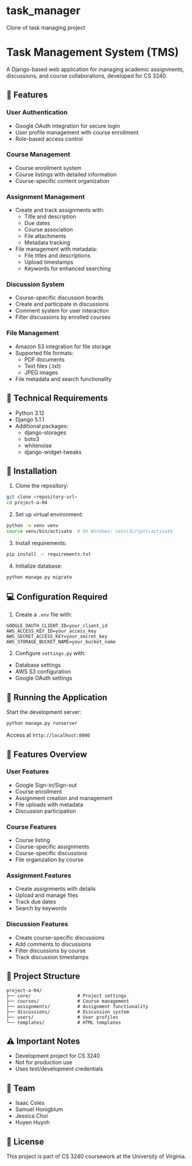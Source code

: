 
# task_manager
Clone of task managing project

# Task Management System (TMS)

A Django-based web application for managing academic assignments, discussions, and course collaborations, developed for CS 3240.

## 🌟 Features

### User Authentication
- Google OAuth integration for secure login
- User profile management with course enrollment
- Role-based access control

### Course Management
- Course enrollment system
- Course listings with detailed information
- Course-specific content organization

### Assignment Management
- Create and track assignments with:
  - Title and description
  - Due dates
  - Course association
  - File attachments
  - Metadata tracking
- File management with metadata:
  - File titles and descriptions
  - Upload timestamps
  - Keywords for enhanced searching

### Discussion System
- Course-specific discussion boards
- Create and participate in discussions
- Comment system for user interaction
- Filter discussions by enrolled courses

### File Management
- Amazon S3 integration for file storage
- Supported file formats:
  - PDF documents
  - Text files (.txt)
  - JPEG images
- File metadata and search functionality

## 🔧 Technical Requirements

- Python 3.12
- Django 5.1.1
- Additional packages:
  - django-storages
  - boto3
  - whitenoise
  - django-widget-tweaks

## 🚀 Installation

1. Clone the repository:
```bash
git clone <repository-url>
cd project-a-04
```

2. Set up virtual environment:
```bash
python -m venv venv
source venv/bin/activate  # On Windows: venv\Scripts\activate
```

3. Install requirements:
```bash
pip install -r requirements.txt
```

4. Initialize database:
```bash
python manage.py migrate
```

## 💻 Configuration Required

1. Create a `.env` file with:
```
GOOGLE_OAUTH_CLIENT_ID=your_client_id
AWS_ACCESS_KEY_ID=your_access_key
AWS_SECRET_ACCESS_KEY=your_secret_key
AWS_STORAGE_BUCKET_NAME=your_bucket_name
```

2. Configure `settings.py` with:
- Database settings
- AWS S3 configuration
- Google OAuth settings

## 🚀 Running the Application

Start the development server:
```bash
python manage.py runserver
```
Access at `http://localhost:8000`

## 📱 Features Overview

### User Features
- Google Sign-in/Sign-out
- Course enrollment
- Assignment creation and management
- File uploads with metadata
- Discussion participation

### Course Features
- Course listing
- Course-specific assignments
- Course-specific discussions
- File organization by course

### Assignment Features
- Create assignments with details
- Upload and manage files
- Track due dates
- Search by keywords

### Discussion Features
- Create course-specific discussions
- Add comments to discussions
- Filter discussions by course
- Track discussion timestamps

## 📂 Project Structure
```
project-a-04/
├── core/                 # Project settings
├── courses/              # Course management
├── assignments/          # Assignment functionality
├── discussions/          # Discussion system
├── users/                # User profiles
└── templates/            # HTML templates
```

## ⚠️ Important Notes

- Development project for CS 3240
- Not for production use
- Uses test/development credentials

## 👥 Team

- Isaac Coles
- Samuel Honigblum
- Jessica Choi
- Huyen Huynh

## 📄 License

This project is part of CS 3240 coursework at the University of Virginia.
